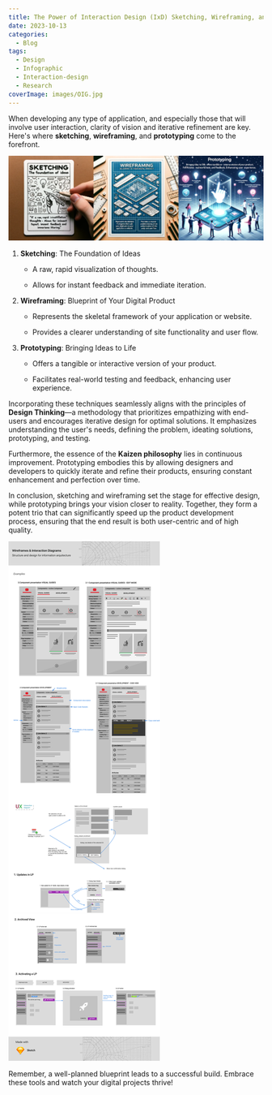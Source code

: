 ```yaml
---
title: The Power of Interaction Design (IxD) Sketching, Wireframing, and Prototyping in Digital Product Development
date: 2023-10-13
categories:
  - Blog
tags:
  - Design
  - Infographic
  - Interaction-design
  - Research
coverImage: images/OIG.jpg
---
```


When developing any type of application, and especially those that will involve user interaction, clarity of vision and iterative refinement are key. Here's where **sketching**, **wireframing**, and **prototyping** come to the forefront.

![](./images/sketching.webp)

1. **Sketching**: The Foundation of Ideas
    - A raw, rapid visualization of thoughts.

    - Allows for instant feedback and immediate iteration.

3. **Wireframing**: Blueprint of Your Digital Product
    - Represents the skeletal framework of your application or website.

    - Provides a clearer understanding of site functionality and user flow.

5. **Prototyping**: Bringing Ideas to Life
    - Offers a tangible or interactive version of your product.

    - Facilitates real-world testing and feedback, enhancing user experience.

Incorporating these techniques seamlessly aligns with the principles of **Design Thinking**—a methodology that prioritizes empathizing with end-users and encourages iterative design for optimal solutions. It emphasizes understanding the user's needs, defining the problem, ideating solutions, prototyping, and testing.

Furthermore, the essence of the **Kaizen philosophy** lies in continuous improvement. Prototyping embodies this by allowing designers and developers to quickly iterate and refine their products, ensuring constant enhancement and perfection over time.

In conclusion, sketching and wireframing set the stage for effective design, while prototyping brings your vision closer to reality. Together, they form a potent trio that can significantly speed up the product development process, ensuring that the end result is both user-centric and of high quality.

![](./images/Prototyping-1.png)

Remember, a well-planned blueprint leads to a successful build. Embrace these tools and watch your digital projects thrive!
